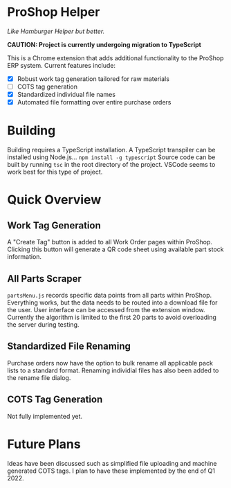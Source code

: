 # ProShop Helper

*Like Hamburger Helper but better.*

**CAUTION: Project is currently undergoing migration to TypeScript**

This is a Chrome extension that adds additional functionality to the ProShop ERP system. Current features include:

 - [x] Robust work tag generation tailored for raw materials
 - [ ] COTS tag generation
 - [x] Standardized individual file names
 - [x] Automated file formatting over entire purchase orders

# Building

Building requires a TypeScript installation. A TypeScript transpiler can be installed using Node.js...
`npm install -g typescript`
Source code can be built by running `tsc` in the root directory of the project.
VSCode seems to work best for this type of project.

# Quick Overview

## Work Tag Generation

A "Create Tag" button is added to all Work Order pages within ProShop. Clicking this button will generate a QR code
sheet using available part stock information.

## All Parts Scraper

`partsMenu.js` records specific data points from all parts within ProShop. Everything works, but the data needs to
be routed into a download file for the user. User interface can be accessed from the extension window.
Currently the algorithm is limited to the first 20 parts to avoid overloading the server during testing.

## Standardized File Renaming

Purchase orders now have the option to bulk rename all applicable pack lists to a standard format.
Renaming individial files has also been added to the rename file dialog.

## COTS Tag Generation

Not fully implemented yet.

# Future Plans
 
Ideas have been discussed such as simplified file uploading and machine generated COTS tags. I plan to have these implemented by the end of Q1 2022.